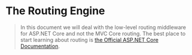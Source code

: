 The Routing Engine
==================

> In this document we will deal with the low-level routing middleware for ASP.NET Core and not the MVC Core routing.
> The best place to start learning about routing is [the Official ASP.NET Core Documentation](https://docs.asp.net/en/latest/fundamentals/routing.html).

